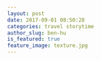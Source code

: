 ```yaml
---
layout: post
date: 2017-09-01 08:50:28
categories: travel storytime
author_slug: ben-hu
is_featured: true
feature_image: texture.jpg
---
```

